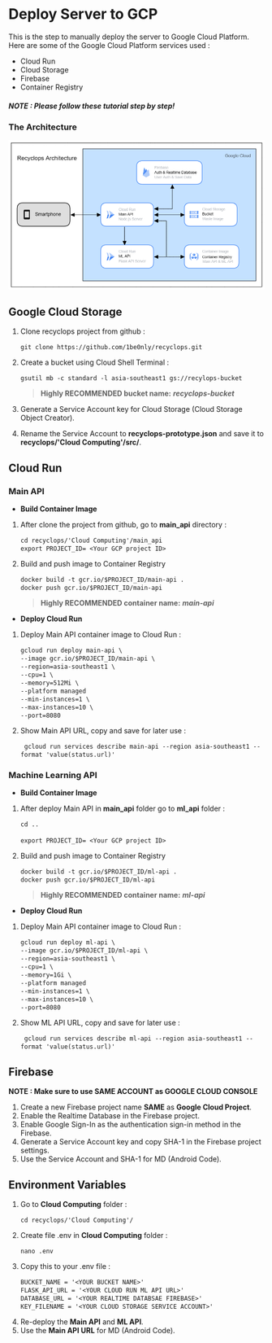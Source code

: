 # Deploy Server to GCP


This is the step to manually deploy the server to Google Cloud Platform. Here are some of the Google Cloud Platform services used :
- Cloud Run
- Cloud Storage
- Firebase
- Container Registry

##### NOTE : Please follow these tutorial step by step!

### The Architecture

![](https://github.com/1be0nly/recyclops/blob/main/doc/recyclops-architecture.png?raw=true)

## Google Cloud Storage

1. Clone recyclops project from github :
    ```
    git clone https://github.com/1be0nly/recyclops.git
    ```
2. Create a bucket using Cloud Shell Terminal :
    ```
    gsutil mb -c standard -l asia-southeast1 gs://recylops-bucket
    ```
    >__Highly RECOMMENDED bucket name:__ ***recyclops-bucket***

3. Generate a Service Account key for Cloud Storage (Cloud Storage Object Creator).
4. Rename the Service Account to **recyclops-prototype.json** and save it to **recyclops/'Cloud Computing'/src/**.

## Cloud Run
### Main API

- **Build Container Image**
1. After clone the project from github, go to **main_api** directory :
    ```
    cd recyclops/'Cloud Computing'/main_api
    export PROJECT_ID= <Your GCP project ID>
    ```
2. Build and push image to Container Registry
    ```
    docker build -t gcr.io/$PROJECT_ID/main-api .
    docker push gcr.io/$PROJECT_ID/main-api
    ```
     >__Highly RECOMMENDED container name:__ ***main-api***
- **Deploy Cloud Run**
1. Deploy Main API container image to Cloud Run :
    ```
    gcloud run deploy main-api \
    --image gcr.io/$PROJECT_ID/main-api \
    --region=asia-southeast1 \
    --cpu=1 \
    --memory=512Mi \
    --platform managed
    --min-instances=1 \
    --max-instances=10 \
    --port=8080
    ```
2. Show Main API URL, copy and save for later use :
    ```
     gcloud run services describe main-api --region asia-southeast1 --format 'value(status.url)'
    ```
    
### Machine Learning API
- **Build Container Image**
1. After deploy Main API in **main_api** folder go to **ml_api** folder :
    ```
    cd ..
    
    export PROJECT_ID= <Your GCP project ID>
    ```
2. Build and push image to Container Registry
    ```
    docker build -t gcr.io/$PROJECT_ID/ml-api .
    docker push gcr.io/$PROJECT_ID/ml-api
    ```
    >__Highly RECOMMENDED container name:__ ***ml-api***
- **Deploy Cloud Run**
1. Deploy Main API container image to Cloud Run :
    ```
    gcloud run deploy ml-api \
    --image gcr.io/$PROJECT_ID/ml-api \
    --region=asia-southeast1 \
    --cpu=1 \
    --memory=1Gi \
    --platform managed
    --min-instances=1 \
    --max-instances=10 \
    --port=8080
    ```
2. Show ML API URL, copy and save for later use :
    ```
     gcloud run services describe ml-api --region asia-southeast1 --format 'value(status.url)'
    ```

## Firebase

__NOTE : Make sure to use SAME ACCOUNT as GOOGLE CLOUD CONSOLE__
1. Create a new Firebase project name **SAME** as **Google Cloud Project**.
2. Enable the Realtime Database in the Firebase project.
3. Enable Google Sign-In as the authentication sign-in method in the Firebase.
4. Generate a Service Account key and  copy SHA-1 in the Firebase project settings.
5. Use the Service Account and SHA-1 for MD (Android Code).

## Environment Variables

1. Go to **Cloud Computing** folder :
    ```
    cd recyclops/'Cloud Computing'/
    ```
2. Create file .env in **Cloud Computing** folder :
    ```
    nano .env
    ```
3. Copy this to your .env file :
    ```
    BUCKET_NAME = '<YOUR BUCKET NAME>'
    FLASK_API_URL = '<YOUR CLOUD RUN ML API URL>' 
    DATABASE_URL = '<YOUR REALTIME DATABSAE FIREBASE>' 
    KEY_FILENAME = '<YOUR CLOUD STORAGE SERVICE ACCOUNT>' 
    ```
4. Re-deploy the **Main API** and **ML API**.
5. Use the **Main API URL** for MD (Android Code).
